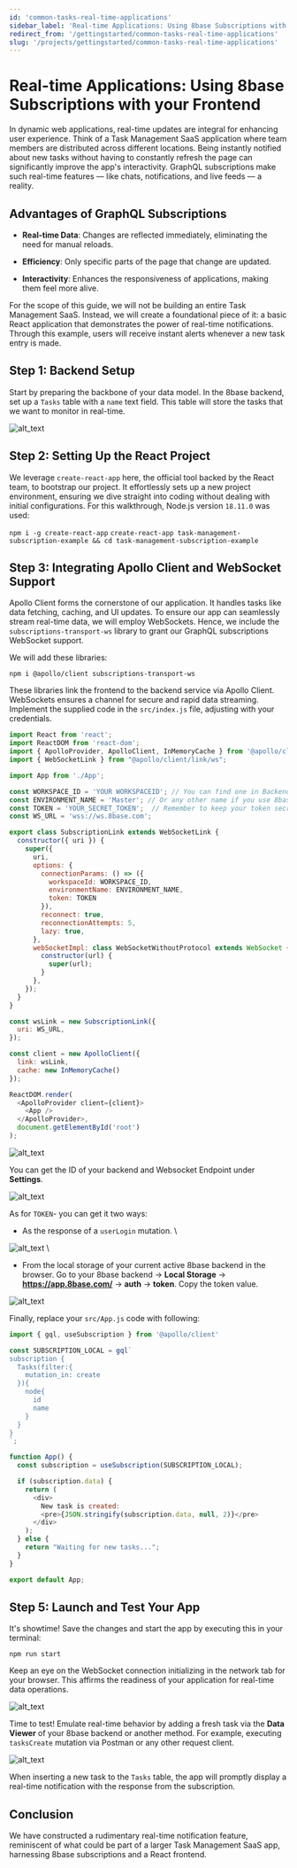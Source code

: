 ```yaml
---
id: 'common-tasks-real-time-applications'
sidebar_label: 'Real-time Applications: Using 8base Subscriptions with your Frontend'
redirect_from: '/gettingstarted/common-tasks-real-time-applications'
slug: '/projects/gettingstarted/common-tasks-real-time-applications'
---
```



# Real-time Applications: Using 8base Subscriptions with your Frontend

In dynamic web applications, real-time updates are integral for enhancing user experience. Think of a Task Management SaaS application where team members are distributed across different locations. Being instantly notified about new tasks without having to constantly refresh the page can significantly improve the app's interactivity. GraphQL subscriptions make such real-time features — like chats, notifications, and live feeds — a reality.

## Advantages of GraphQL Subscriptions

-   **Real-time Data**: Changes are reflected immediately, eliminating the need for manual reloads.

-   **Efficiency**: Only specific parts of the page that change are updated.

-   **Interactivity**: Enhances the responsiveness of applications, making them feel more alive.

For the scope of this guide, we will not be building an entire Task Management SaaS. Instead, we will create a foundational piece of it: a basic React application that demonstrates the power of real-time notifications. Through this example, users will receive instant alerts whenever a new task entry is made.

## Step 1: Backend Setup

Start by preparing the backbone of your data model. In the 8base backend, set up a `Tasks` table with a `name` text field. This table will store the tasks that we want to monitor in real-time.


![alt_text](_images/real-time-applications-01.png )


## Step 2: Setting Up the React Project

We leverage `create-react-app` here, the official tool backed by the React team, to bootstrap our project. It effortlessly sets up a new project environment, ensuring we dive straight into coding without dealing with initial configurations. For this walkthrough, Node.js version `18.11.0` was used:

`npm i -g create-react-app`
`create-react-app task-management-subscription-example && cd task-management-subscription-example`

## Step 3: Integrating Apollo Client and WebSocket Support

Apollo Client forms the cornerstone of our application. It handles tasks like data fetching, caching, and UI updates. To ensure our app can seamlessly stream real-time data, we will employ WebSockets. Hence, we include the `subscriptions-transport-ws` library to grant our GraphQL subscriptions WebSocket support.

We will add these libraries:

`npm i @apollo/client subscriptions-transport-ws` 

These libraries link the frontend to the backend service via Apollo Client. WebSockets ensures a channel for secure and rapid data streaming. Implement the supplied code in the `src/index.js` file, adjusting with your credentials. 

```javascript
import React from 'react';
import ReactDOM from 'react-dom';
import { ApolloProvider, ApolloClient, InMemoryCache } from '@apollo/client'
import { WebSocketLink } from "@apollo/client/link/ws";

import App from './App';

const WORKSPACE_ID = 'YOUR WORKSPACEID'; // You can find one in Backend -> Settings 
const ENVIRONMENT_NAME = 'Master'; // Or any other name if you use 8base CI/CD 
const TOKEN = 'YOUR_SECRET_TOKEN';  // Remember to keep your token secret!
const WS_URL = 'wss://ws.8base.com'; 

export class SubscriptionLink extends WebSocketLink {
  constructor({ uri }) {
    super({
      uri,
      options: {
        connectionParams: () => ({
          workspaceId: WORKSPACE_ID,
          environmentName: ENVIRONMENT_NAME,
          token: TOKEN
        }),
        reconnect: true,
        reconnectionAttempts: 5,
        lazy: true,
      },
      webSocketImpl: class WebSocketWithoutProtocol extends WebSocket {
        constructor(url) {
          super(url);
        }
      },
    });
  }
}

const wsLink = new SubscriptionLink({
  uri: WS_URL,
});

const client = new ApolloClient({
  link: wsLink,
  cache: new InMemoryCache()
});

ReactDOM.render(
  <ApolloProvider client={client}>
    <App />
  </ApolloProvider>,
  document.getElementById('root')
);
```


![alt_text](_images/real-time-applications-02.png )


You can get the ID of your backend and Websocket Endpoint under **Settings**.


![alt_text](_images/real-time-applications-03.png )


As for `TOKEN`- you can get it two ways:

- As the response of a `userLogin` mutation.  \

![alt_text](_images/real-time-applications-04.png )
 \
- From the local storage of your current active 8base backend in the browser. Go to your 8base backend -> **Local Storage** -> **https://app.8base.com/** -> **auth** -> **token**. Copy the token value.


![alt_text](_images/real-time-applications-05.png )


Finally, replace your `src/App.js` code with following:

```javascript
import { gql, useSubscription } from '@apollo/client'

const SUBSCRIPTION_LOCAL = gql`
subscription {
  Tasks(filter:{
    mutation_in: create
  }){
    node{
      id
      name
    }
  }
}
`;

function App() {
  const subscription = useSubscription(SUBSCRIPTION_LOCAL);

  if (subscription.data) {
    return (
      <div>
        New task is created: 
        <pre>{JSON.stringify(subscription.data, null, 2)}</pre>
      </div>
    );
  } else {
    return "Waiting for new tasks...";
  }
}

export default App;
```

## Step 5: Launch and Test Your App

It's showtime! Save the changes and start the app by executing this in your terminal:

`npm run start`

Keep an eye on the WebSocket connection initializing in the network tab for your browser. This affirms the readiness of your application for real-time data operations.


![alt_text](_images/real-time-applications-06.png )


Time to test! Emulate real-time behavior by adding a fresh task via the **Data Viewer** of your 8base backend or another method. For example, executing `tasksCreate` mutation via Postman or any other request client. 


![alt_text](_images/real-time-applications-07.png )


When inserting a new task to the `Tasks` table, the app will promptly display a real-time notification with the response from the subscription.


<!--![alt_text](_images/real-time-applications-08.png )-->


## Conclusion

We have constructed a rudimentary real-time notification feature, reminiscent of what could be part of a larger Task Management SaaS app, harnessing 8base subscriptions and a React frontend.